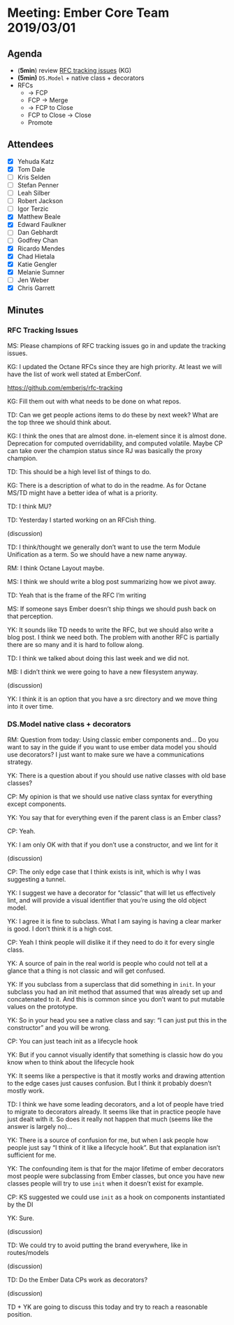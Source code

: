 # Meeting: Ember Core Team 2019/03/01

## Agenda
    
- (**5min**) review [RFC tracking issues](https://github.com/emberjs/rfc-tracking/)  (KG)
- **(5min)** `DS.Model` + native class + decorators
- RFCs
    - → FCP
    - FCP → Merge
    - → FCP to Close
    - FCP to Close → Close
    - Promote

## Attendees

- [x] Yehuda Katz
- [x] Tom Dale
- [ ] Kris Selden
- [ ] Stefan Penner
- [ ] Leah Silber
- [ ] Robert Jackson
- [ ] Igor Terzic
- [x] Matthew Beale
- [x] Edward Faulkner
- [ ] Dan Gebhardt
- [ ] Godfrey Chan
- [x] Ricardo Mendes
- [x] Chad Hietala
- [x] Katie Gengler
- [x] Melanie Sumner
- [ ] Jen Weber
- [x] Chris Garrett

## Minutes

### RFC Tracking Issues

MS: Please champions of RFC tracking issues go in and update the tracking issues.

KG: I updated the Octane RFCs since they are high priority. At least we will have the list of work well stated at EmberConf.

https://github.com/emberjs/rfc-tracking

KG: Fill them out with what needs to be done on what repos.

TD: Can we get people actions items to do these by next week? What are the top three we should think about.

KG: I think the ones that are almost done. in-element since it is almost done. Deprecation for computed overridability, and computed volatile. Maybe CP can take over the champion status since RJ was basically the proxy champion.

TD: This should be a high level list of things to do.

KG: There is a description of what to do in the readme. As for Octane MS/TD might have a better idea of what is a priority.

TD: I think MU?

TD: Yesterday I started working on an RFCish thing.

(discussion)

TD: I think/thought we generally don’t want to use the term Module Unification as a term. So we should have a new name anyway.

RM: I think Octane Layout maybe.

MS: I think we should write a blog post summarizing how we pivot away.

TD: Yeah that is the frame of the RFC I’m writing

MS: If someone says Ember doesn’t ship things we should push back on that perception.

YK: It sounds like TD needs to write the RFC, but we should also write a blog post. I think we need both. The problem with another RFC is partially there are so many and it is hard to follow along.

TD: I think we talked about doing this last week and we did not.

MB: I didn’t think we were going to have a new filesystem anyway.

(discussion)

YK: I think it is an option that you have a src directory and we move thing into it over time.

### DS.Model native class + decorators

RM: Question from today: Using classic ember components and… Do you want to say in the guide if you want to use ember data model you should use decorators? I just want to make sure we have a communications strategy.

YK: There is a question about if you should use native classes with old base classes?

CP: My opinion is that we should use native class syntax for everything except components.

YK: You say that for everything even if the parent class is an Ember class?

CP: Yeah.

YK: I am only OK with that if you don’t use a constructor, and we lint for it

(discussion)

CP: The only edge case that I think exists is init, which is why I was suggesting a tunnel.

YK: I suggest we have a decorator for “classic” that will let us effectively lint, and will provide a visual identifier that you’re using the old object model.

YK: I agree it is fine to subclass. What I am saying is having a clear marker is good. I don’t think it is a high cost.

CP: Yeah I think people will dislike it if they need to do it for every single class.

YK: A source of pain in the real world is people who could not tell at a glance that a thing is not classic and will get confused.

YK: If you subclass from a superclass that did something in `init`. In your subclass you had an init method that assumed that was already set up and concatenated to it. And this is common since you don’t want to put mutable values on the prototype.

YK: So in your head you see a native class and say: “I can just put this in the constructor” and you will be wrong.

CP: You can just teach init as a lifecycle hook

YK: But if you cannot visually identify that something is classic how do you know when to think about the lifecycle hook

YK: It seems like a perspective is that it mostly works and drawing attention to the edge cases just causes confusion. But I think it probably doesn’t mostly work.

TD: I think we have some leading decorators, and a lot of people have tried to migrate to decorators already. It seems like that in practice people have just dealt with it. So does it really not happen that much (seems like the answer is largely no)…

YK: There is a source of confusion for me, but when I ask people how people just say “I think of it like a lifecycle hook”. But that explanation isn’t sufficient for me.

YK: The confounding item is that for the major lifetime of ember decorators most people were subclassing from Ember classes, but once you have new classes people will try to use `init` when it doesn’t exist for example.

CP: KS suggested we could use `init` as a hook on components instantiated by the DI

YK: Sure.

(discussion)

TD: We could try to avoid putting the brand everywhere, like in routes/models

(discussion)

TD: Do the Ember Data CPs work as decorators?

(discussion)

TD + YK are going to discuss this today and try to reach a reasonable position.
